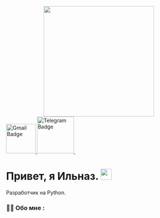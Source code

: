 <div id="header" align="center">
  <img src="https://media2.giphy.com/media/s63Jzew1dfO3j6nndV/giphy.gif?cid=ecf05e47adlnfhkofbt813g0b5k4pdfj06pp0m3wo07n05jn&ep=v1_gifs_related&rid=giphy.gif&ct=s" width="300"/>
</div>

<a href="mailto:ilnaz.gan@gmail.com">
  <img src="https://img.shields.io/badge/Gmail-D14836?style=for-the-badge&logo=gmail&logoColor=white" alt="Gmail Badge" width="80"/>
</a>
<a href="https://t.me/innar0">
  <img src="https://img.shields.io/badge/Telegram-2CA5E0?style=flat-squeare&logo=telegram&logoColor=white" alt="Telegram Badge" width="100"/>
</a>
<img src="https://komarev.com/ghpvc/?username=gInnaro&style=flat-square&color=blue" alt=""/>
<h1>
  Привет, я Ильназ.
  <img src="https://media.giphy.com/media/hvRJCLFzcasrR4ia7z/giphy.gif" width="30px" aria-hidden="true"/>
</h1>
<div>
  Разработчик на Python.
</div>

### :woman_technologist: Обо мне :


